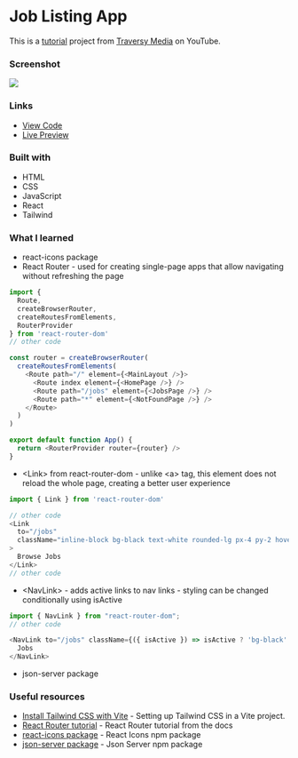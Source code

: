 # Job Listing App

This is a [tutorial](https://www.youtube.com/watch?v=LDB4uaJ87e0&list=PL4EX4Aw5_AFv-9yS-9lF3SNHUImZyygK7) project from [Traversy Media](https://www.youtube.com/@TraversyMedia) on YouTube. 

### Screenshot

![](./screenshot.jpg)

### Links

- [View Code](https://www.example.com)
- [Live Preview](https://www.example.com)

### Built with

- HTML
- CSS
- JavaScript
- React
- Tailwind

### What I learned

- react-icons package
- React Router - used for creating single-page apps that allow navigating without refreshing the page

```js
import { 
  Route, 
  createBrowserRouter, 
  createRoutesFromElements,
  RouterProvider 
} from 'react-router-dom'
// other code

const router = createBrowserRouter(
  createRoutesFromElements(
    <Route path="/" element={<MainLayout />}>
      <Route index element={<HomePage />} />
      <Route path="/jobs" element={<JobsPage />} />
      <Route path="*" element={<NotFoundPage />} />
    </Route>
  )
)

export default function App() {
  return <RouterProvider router={router} />
}
```

- &lt;Link&gt; from react-router-dom - unlike &lt;a&gt; tag, this element does not reload the whole page, creating a better user experience

```js
import { Link } from 'react-router-dom'

// other code
<Link
  to="/jobs"
  className="inline-block bg-black text-white rounded-lg px-4 py-2 hover:bg-gray-700"
>
  Browse Jobs
</Link>
// other code
```

- &lt;NavLink&gt; - adds active links to nav links - styling can be changed conditionally using isActive

```js
import { NavLink } from "react-router-dom";
// other code

<NavLink to="/jobs" className={({ isActive }) => isActive ? 'bg-black' : ''}>
  Jobs
</NavLink>
```

- json-server package

### Useful resources

- [Install Tailwind CSS with Vite](https://tailwindcss.com/docs/guides/vite) - Setting up Tailwind CSS in a Vite project.
- [React Router tutorial](https://reactrouter.com/en/main/start/tutorial) - React Router tutorial from the docs
- [react-icons package](https://www.npmjs.com/package/react-icons) - React Icons npm package
- [json-server package](https://www.npmjs.com/package/json-server) - Json Server npm package